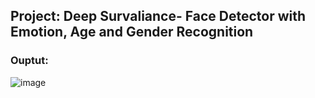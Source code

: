 ## Project: Deep Survaliance- Face Detector with Emotion, Age and Gender Recognition




### Ouptut:


![image](https://user-images.githubusercontent.com/42112240/138646552-3d77424e-fbeb-4ffe-aa0d-845ec03ff42a.png)
